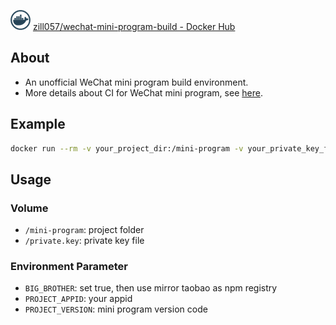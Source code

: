 ![hub.docker.com icon](./hub.docker.com.png) [zill057/wechat-mini-program-build - Docker Hub](https://hub.docker.com/r/zill057/wechat-mini-program-build)

## About

* An unofficial WeChat mini program build environment.
* More details about CI for WeChat mini program, see [here](https://developers.weixin.qq.com/miniprogram/dev/devtools/ci.html).

## Example

```sh
docker run --rm -v your_project_dir:/mini-program -v your_private_key_file.key:/private.key -e PROJECT_APPID=your_appid zill057/wechat-mini-program-build
```

## Usage

### Volume

- `/mini-program`: project folder
- `/private.key`: private key file

### Environment Parameter

- `BIG_BROTHER`: set true, then use mirror taobao as npm registry
- `PROJECT_APPID`: your appid
- `PROJECT_VERSION`: mini program version code
